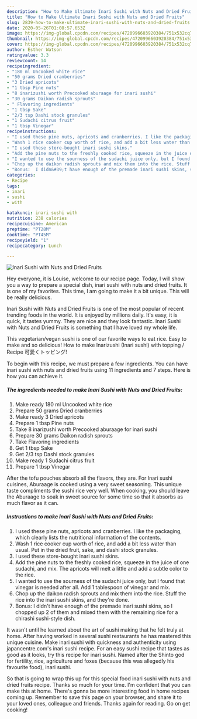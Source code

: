 ```yaml
---
description: "How to Make Ultimate Inari Sushi with Nuts and Dried Fruits"
title: "How to Make Ultimate Inari Sushi with Nuts and Dried Fruits"
slug: 2839-how-to-make-ultimate-inari-sushi-with-nuts-and-dried-fruits
date: 2020-05-26T01:08:57.653Z
image: https://img-global.cpcdn.com/recipes/4720996603920384/751x532cq70/inari-sushi-with-nuts-and-dried-fruits-recipe-main-photo.jpg
thumbnail: https://img-global.cpcdn.com/recipes/4720996603920384/751x532cq70/inari-sushi-with-nuts-and-dried-fruits-recipe-main-photo.jpg
cover: https://img-global.cpcdn.com/recipes/4720996603920384/751x532cq70/inari-sushi-with-nuts-and-dried-fruits-recipe-main-photo.jpg
author: Esther Watson
ratingvalue: 3.3
reviewcount: 14
recipeingredient:
- "180 ml Uncooked white rice"
- "50 grams Dried cranberries"
- "3 Dried apricots"
- "1 tbsp Pine nuts"
- "8 inarizushi worth Precooked aburaage for inari sushi"
- "30 grams Daikon radish sprouts"
- " Flavoring ingredients"
- "1 tbsp Sake"
- "2/3 tsp Dashi stock granules"
- "1 Sudachi citrus fruit"
- "1 tbsp Vinegar"
recipeinstructions:
- "I used these pine nuts, apricots and cranberries. I like the packaging, which clearly lists the nutritional information of the contents."
- "Wash 1 rice cooker cup worth of rice, and add a bit less water than usual. Put in the dried fruit, sake, and dashi stock granules."
- "I used these store-bought inari sushi skins."
- "Add the pine nuts to the freshly cooked rice, squeeze in the juice of one sudachi, and mix. The apricots will melt a little and add a subtle color to the rice."
- "I wanted to use the sourness of the sudachi juice only, but I found that vinegar is needed after all. Add 1 tablespoon of vinegar and mix."
- "Chop up the daikon radish sprouts and mix them into the rice. Stuff the rice into the inari sushi skins, and they&#39;re done."
- "Bonus:  I didn&#39;t have enough of the premade inari sushi skins, so I chopped up 2 of them and mixed them with the remaining rice for a chirashi sushi-style dish."
categories:
- Recipe
tags:
- inari
- sushi
- with

katakunci: inari sushi with 
nutrition: 238 calories
recipecuisine: American
preptime: "PT28M"
cooktime: "PT45M"
recipeyield: "1"
recipecategory: Lunch

---
```



![Inari Sushi with Nuts and Dried Fruits](https://img-global.cpcdn.com/recipes/4720996603920384/751x532cq70/inari-sushi-with-nuts-and-dried-fruits-recipe-main-photo.jpg)

Hey everyone, it is Louise, welcome to our recipe page. Today, I will show you a way to prepare a special dish, inari sushi with nuts and dried fruits. It is one of my favorites. This time, I am going to make it a bit unique. This will be really delicious.

Inari Sushi with Nuts and Dried Fruits is one of the most popular of recent trending foods in the world. It is enjoyed by millions daily. It's easy, it is quick, it tastes yummy. They are nice and they look fantastic. Inari Sushi with Nuts and Dried Fruits is something that I have loved my whole life.

This vegetarian/vegan sushi is one of our favorite ways to eat rice. Easy to make and so delicious! How to make Inarizushi (Inari sushi) with topping / Recipe 可愛くトッピング!


To begin with this recipe, we must prepare a few ingredients. You can have inari sushi with nuts and dried fruits using 11 ingredients and 7 steps. Here is how you can achieve it.

<!--inarticleads1-->

##### The ingredients needed to make Inari Sushi with Nuts and Dried Fruits:

1. Make ready 180 ml Uncooked white rice
1. Prepare 50 grams Dried cranberries
1. Make ready 3 Dried apricots
1. Prepare 1 tbsp Pine nuts
1. Take 8 inarizushi worth Precooked aburaage for inari sushi
1. Prepare 30 grams Daikon radish sprouts
1. Take  Flavoring ingredients
1. Get 1 tbsp Sake
1. Get 2/3 tsp Dashi stock granules
1. Make ready 1 Sudachi citrus fruit
1. Prepare 1 tbsp Vinegar


After the tofu pouches absorb all the flavors, they are. For Inari sushi cuisines, Aburaage is cooked using a very sweet seasoning. This unique taste compliments the sushi rice very well. When cooking, you should leave the Aburaage to soak in sweet source for some time so that it absorbs as much flavor as it can. 

<!--inarticleads2-->

##### Instructions to make Inari Sushi with Nuts and Dried Fruits:

1. I used these pine nuts, apricots and cranberries. I like the packaging, which clearly lists the nutritional information of the contents.
1. Wash 1 rice cooker cup worth of rice, and add a bit less water than usual. Put in the dried fruit, sake, and dashi stock granules.
1. I used these store-bought inari sushi skins.
1. Add the pine nuts to the freshly cooked rice, squeeze in the juice of one sudachi, and mix. The apricots will melt a little and add a subtle color to the rice.
1. I wanted to use the sourness of the sudachi juice only, but I found that vinegar is needed after all. Add 1 tablespoon of vinegar and mix.
1. Chop up the daikon radish sprouts and mix them into the rice. Stuff the rice into the inari sushi skins, and they&#39;re done.
1. Bonus:  I didn&#39;t have enough of the premade inari sushi skins, so I chopped up 2 of them and mixed them with the remaining rice for a chirashi sushi-style dish.


It wasn&#39;t until he learned about the art of sushi making that he felt truly at home. After having worked in several sushi restaurants he has mastered this unique cuisine. Make inari sushi with quickness and authenticity using japancentre.com&#39;s inari sushi recipe. For an easy sushi recipe that tastes as good as it looks, try this recipe for inari sushi. Named after the Shinto god for fertility, rice, agriculture and foxes (because this was allegedly his favourite food), inari sushi. 

So that is going to wrap this up for this special food inari sushi with nuts and dried fruits recipe. Thanks so much for your time. I'm confident that you can make this at home. There's gonna be more interesting food in home recipes coming up. Remember to save this page on your browser, and share it to your loved ones, colleague and friends. Thanks again for reading. Go on get cooking!
